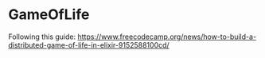 # GameOfLife

Following this guide:
https://www.freecodecamp.org/news/how-to-build-a-distributed-game-of-life-in-elixir-9152588100cd/
